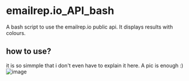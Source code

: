 # emailrep.io_API_bash
A bash script to use the emailrep.io public api. It displays results with colours.
## how to use?
it is so simmple that i don't even have to explain it here. A pic is enough :)
![image](https://user-images.githubusercontent.com/67145585/136027934-4ce6305c-4468-4527-886e-48c3e02f4bb6.png)
